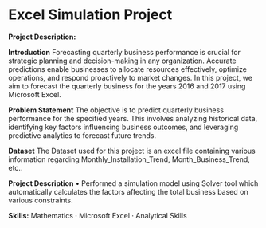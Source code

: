 # Excel Simulation Project
**Project Description:**

**Introduction**
Forecasting quarterly business performance is crucial for strategic planning and decision-making in any organization. Accurate predictions enable businesses to allocate resources effectively, optimize operations, and respond proactively to market changes. In this project, we aim to forecast the quarterly business for the years 2016 and 2017 using Microsoft Excel.

**Problem Statement**
The objective is to predict quarterly business performance for the specified years. This involves analyzing historical data, identifying key factors influencing business outcomes, and leveraging predictive analytics to forecast future trends.

**Dataset**
The Dataset used for this project is an excel file containing various information regarding Monthly_Installation_Trend, Month_Business_Trend, etc..

**Project Description**
•	Performed a simulation model using Solver tool which automatically calculates the factors affecting the total business based on various constraints.

**Skills:** Mathematics · Microsoft Excel · Analytical Skills
